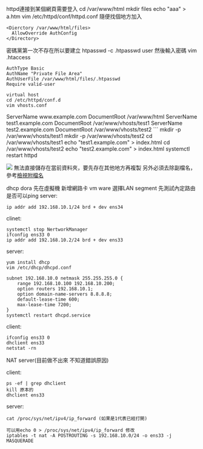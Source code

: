 httpd連接到某個網頁需要登入
cd /var/www/html
mkdir files
echo "aaa" > a.htm
vim /etc/httpd/conf/httpd.conf
隨便找個地方加入
```
<Dierctory /var/www/html/files>
  AllowOverride AuthConfig
</Directory>
```
密碼黨第一次不存在所以要建立
htpasswd -c .htpasswd user
然後輸入密碼
vim .htaccess
```
AuthType Basic
AuthName "Private File Area"
AuthUserFile /var/www/html/files/.htpasswd
Require valid-user

virtual host
cd /etc/httpd/conf.d
vim vhosts.conf
```
<VirtualHost _default_:8080>
   ServerName www.example.com
   DocumentRoot /var/www/html
</VirtualHost>
<VirtualHost *:8080>
   ServerName test1.example.com
   DocumentRoot /var/www/vhosts/test1
</VirtualHost>
<VirtualHost *:8080>
   ServerName test2.example.com
   DocumentRoot /var/www/vhosts/test2
</VirtualHost>
```
mkdir -p /var/www/vhosts/test1
mkdir -p /var/www/vhosts/test2
cd /var/www/vhosts/test1
echo "test1.example.com" > index.html
cd /var/www/vhosts/test2
echo "test2.example.com" > index.html
systemctl restart httpd

![](v_host_windows_seting.png)
無法直接儲存在當前資料夾，要先存在其他地方再複製
另外必須去除副檔名，參考[檢視附檔名](https://blog.gtwang.org/windows/windows-10-show-filename-extension-tutorial/)

dhcp dora
先在虛擬機 新增網路卡 vm ware 選擇LAN segment
先測試內定路由是否可以ping
server:
```
ip addr add 192.168.10.1/24 brd + dev ens34
```
clinet:
```
systemctl stop NertworkManager
ifconfig ens33 0
ip addr add 192.168.10.2/24 brd + dev ens33

```
server:
```
yum install dhcp
vim /etc/dhcp/dhcpd.conf

subnet 192.168.10.0 netmask 255.255.255.0 {
    range 192.168.10.100 192.168.10.200;
    option routers 192.168.10.1;
    option domain-name-servers 8.8.8.8;
    default-lease-time 600;
    max-lease-time 7200;
}
systemctl restart dhcpd.service
```
client:
```
ifconfig ens33 0
dhclient ens33
netstat -rn
```

NAT server(目前做不出來 不知道錯誤原因)

client:
```
ps -ef | grep dhclient
kill 原本的
dhclient ens33

```
server:
```
cat /proc/sys/net/ipv4/ip_forward (如果是1代表已經打開)
 
可以用echo 0 > /proc/sys/net/ipv4/ip_forward 修改
iptables -t nat -A POSTROUTING -s 192.168.10.0/24 -o ens33 -j MASQUERADE
